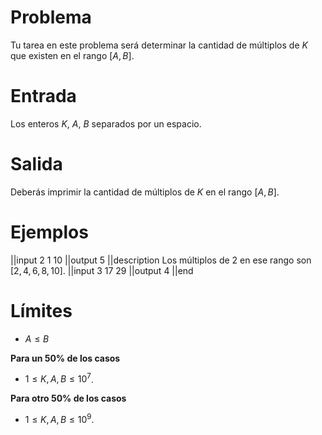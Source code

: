 # Problema

Tu tarea en este problema será determinar la cantidad de múltiplos de $K$ que existen en el rango $[A, B]$.

# Entrada

Los enteros $K$, $A$, $B$ separados por un espacio.

# Salida

Deberás imprimir la cantidad de múltiplos de $K$ en el rango $[A, B]$.

# Ejemplos

||input
2 1 10
||output
5
||description
Los múltiplos de $2$ en ese rango son $[2, 4, 6, 8, 10]$.
||input
3 17 29
||output
4
||end

# Límites

- $A \leq B$

**Para un 50% de los casos**

- $1 \leq K, A, B \leq 10^7$.

**Para otro 50% de los casos**

- $1 \leq K, A, B \leq 10^9$.